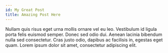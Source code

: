 ```yaml
---
id: My Great Post
title: Amazing Post Here
---
```


Nullam quis risus eget urna mollis ornare vel eu leo. Vestibulum id ligula porta felis euismod semper. Donec sed odio dui. Aenean lacinia bibendum nulla sed consectetur. Cras justo odio, dapibus ac facilisis in, egestas eget quam. Lorem ipsum dolor sit amet, consectetur adipiscing elit.
